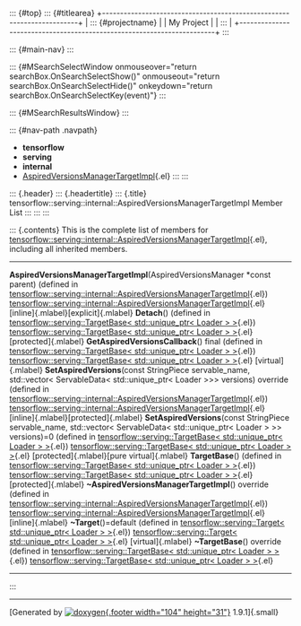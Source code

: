::: {#top}
::: {#titlearea}
+-----------------------------------------------------------------------+
| ::: {#projectname}                                                    |
| My Project                                                            |
| :::                                                                   |
+-----------------------------------------------------------------------+
:::

::: {#main-nav}
:::

::: {#MSearchSelectWindow onmouseover="return searchBox.OnSearchSelectShow()" onmouseout="return searchBox.OnSearchSelectHide()" onkeydown="return searchBox.OnSearchSelectKey(event)"}
:::

::: {#MSearchResultsWindow}
:::

::: {#nav-path .navpath}
-   **tensorflow**
-   **serving**
-   **internal**
-   [AspiredVersionsManagerTargetImpl](classtensorflow_1_1serving_1_1internal_1_1AspiredVersionsManagerTargetImpl.html){.el}
:::
:::

::: {.header}
::: {.headertitle}
::: {.title}
tensorflow::serving::internal::AspiredVersionsManagerTargetImpl Member
List
:::
:::
:::

::: {.contents}
This is the complete list of members for
[tensorflow::serving::internal::AspiredVersionsManagerTargetImpl](classtensorflow_1_1serving_1_1internal_1_1AspiredVersionsManagerTargetImpl.html){.el},
including all inherited members.

  ---------------------------------------------------------------------------------------------------------------------------------------------------------------------------------------------------------------------------------------------------------------------------------------------------------------- --------------------------------------------------------------------------------------------------------------------------------------------------------- ---------------------------------------------
  **AspiredVersionsManagerTargetImpl**(AspiredVersionsManager \*const parent) (defined in [tensorflow::serving::internal::AspiredVersionsManagerTargetImpl](classtensorflow_1_1serving_1_1internal_1_1AspiredVersionsManagerTargetImpl.html){.el})                                                                 [tensorflow::serving::internal::AspiredVersionsManagerTargetImpl](classtensorflow_1_1serving_1_1internal_1_1AspiredVersionsManagerTargetImpl.html){.el}   [inline]{.mlabel}[explicit]{.mlabel}
  **Detach**() (defined in [tensorflow::serving::TargetBase\< std::unique\_ptr\< Loader \> \>](classtensorflow_1_1serving_1_1TargetBase.html){.el})                                                                                                                                                                [tensorflow::serving::TargetBase\< std::unique\_ptr\< Loader \> \>](classtensorflow_1_1serving_1_1TargetBase.html){.el}                                   [protected]{.mlabel}
  **GetAspiredVersionsCallback**() final (defined in [tensorflow::serving::TargetBase\< std::unique\_ptr\< Loader \> \>](classtensorflow_1_1serving_1_1TargetBase.html){.el})                                                                                                                                      [tensorflow::serving::TargetBase\< std::unique\_ptr\< Loader \> \>](classtensorflow_1_1serving_1_1TargetBase.html){.el}                                   [virtual]{.mlabel}
  **SetAspiredVersions**(const StringPiece servable\_name, std::vector\< ServableData\< std::unique\_ptr\< Loader \>\>\> versions) override (defined in [tensorflow::serving::internal::AspiredVersionsManagerTargetImpl](classtensorflow_1_1serving_1_1internal_1_1AspiredVersionsManagerTargetImpl.html){.el})   [tensorflow::serving::internal::AspiredVersionsManagerTargetImpl](classtensorflow_1_1serving_1_1internal_1_1AspiredVersionsManagerTargetImpl.html){.el}   [inline]{.mlabel}[protected]{.mlabel}
  **SetAspiredVersions**(const StringPiece servable\_name, std::vector\< ServableData\< std::unique\_ptr\< Loader \> \>\> versions)=0 (defined in [tensorflow::serving::TargetBase\< std::unique\_ptr\< Loader \> \>](classtensorflow_1_1serving_1_1TargetBase.html){.el})                                         [tensorflow::serving::TargetBase\< std::unique\_ptr\< Loader \> \>](classtensorflow_1_1serving_1_1TargetBase.html){.el}                                   [protected]{.mlabel}[pure virtual]{.mlabel}
  **TargetBase**() (defined in [tensorflow::serving::TargetBase\< std::unique\_ptr\< Loader \> \>](classtensorflow_1_1serving_1_1TargetBase.html){.el})                                                                                                                                                            [tensorflow::serving::TargetBase\< std::unique\_ptr\< Loader \> \>](classtensorflow_1_1serving_1_1TargetBase.html){.el}                                   [protected]{.mlabel}
  **\~AspiredVersionsManagerTargetImpl**() override (defined in [tensorflow::serving::internal::AspiredVersionsManagerTargetImpl](classtensorflow_1_1serving_1_1internal_1_1AspiredVersionsManagerTargetImpl.html){.el})                                                                                           [tensorflow::serving::internal::AspiredVersionsManagerTargetImpl](classtensorflow_1_1serving_1_1internal_1_1AspiredVersionsManagerTargetImpl.html){.el}   [inline]{.mlabel}
  **\~Target**()=default (defined in [tensorflow::serving::Target\< std::unique\_ptr\< Loader \> \>](classtensorflow_1_1serving_1_1Target.html){.el})                                                                                                                                                              [tensorflow::serving::Target\< std::unique\_ptr\< Loader \> \>](classtensorflow_1_1serving_1_1Target.html){.el}                                           [virtual]{.mlabel}
  **\~TargetBase**() override (defined in [tensorflow::serving::TargetBase\< std::unique\_ptr\< Loader \> \>](classtensorflow_1_1serving_1_1TargetBase.html){.el})                                                                                                                                                 [tensorflow::serving::TargetBase\< std::unique\_ptr\< Loader \> \>](classtensorflow_1_1serving_1_1TargetBase.html){.el}                                   
  ---------------------------------------------------------------------------------------------------------------------------------------------------------------------------------------------------------------------------------------------------------------------------------------------------------------- --------------------------------------------------------------------------------------------------------------------------------------------------------- ---------------------------------------------
:::

------------------------------------------------------------------------

[Generated by [![doxygen](doxygen.svg){.footer width="104"
height="31"}](https://www.doxygen.org/index.html) 1.9.1]{.small}
